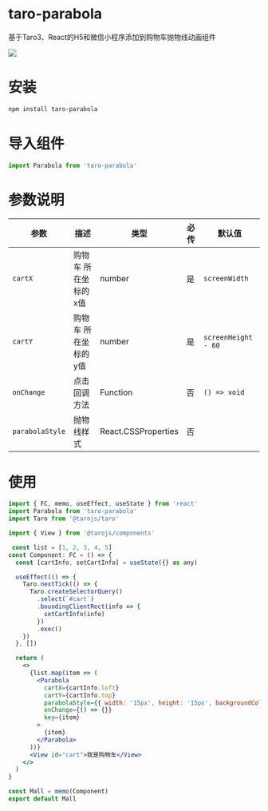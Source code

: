 
# taro-parabola

基于Taro3、React的H5和微信小程序添加到购物车抛物线动画组件


![](https://ihopefulchina.github.io/post-images/1656646769406.gif)


# 安装
```bash
npm install taro-parabola
````

# 导入组件

```js
import Parabola from 'taro-parabola'
```

# 参数说明

| 参数             | 描述                                                         | 类型                               | 必传 | 默认值 |
| ---------------- | ------------------------------------------------------------ | ---------------------------------- | ---- | ------ |
| `cartX`          | 购物车 所在坐标的x值                                          | number                        | 是   | `screenWidth`   |
| `cartY`        | 购物车 所在坐标的y值                                          | number                         | 是   | `screenHeight - 60`   |
| `onChange`       | 点击回调方法                                                 | Function                        | 否   | `() => void`  |
| `parabolaStyle`   | 抛物线样式                                                  | React.CSSProperties                             | 否   |        |

# 使用

```jsx
import { FC, memo, useEffect, useState } from 'react'
import Parabola from 'taro-parabola'
import Taro from '@tarojs/taro'

import { View } from '@tarojs/components'

 const list = [1, 2, 3, 4, 5]
const Component: FC = () => {
  const [cartInfo, setCartInfo] = useState({} as any)

  useEffect(() => {
    Taro.nextTick(() => {
      Taro.createSelectorQuery()
        .select(`#cart`)
        .boundingClientRect(info => {
          setCartInfo(info)
        })
        .exec()
    })
  }, [])

  return (
    <>
      {list.map(item => (
        <Parabola
          cartX={cartInfo.left}
          cartY={cartInfo.top}
          parabolaStyle={{ width: '15px', height: '15px', backgroundColor: '#333' }}
          onChange={() => {}}
          key={item}
        >
          {item}
        </Parabola>
      ))}
      <View id="cart">我是购物车</View>
    </>
  )
}

const Mall = memo(Component)
export default Mall


```
